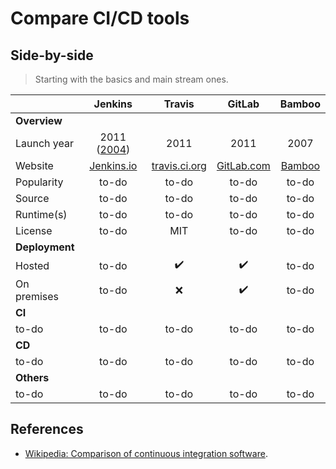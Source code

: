 # Compare CI/CD tools

## Side-by-side

> Starting with the basics and main stream ones.

| | Jenkins | Travis | GitLab | Bamboo |
| --- | :---: | :---: | :---: | :---: |
| **Overview** |
| Launch year | 2011 ([2004](https://en.wikipedia.org/wiki/Jenkins_(software))) | 2011 | 2011 | 2007 |
| Website | [Jenkins.io](https://jenkins.io/) | [travis.ci.org](https://travis-ci.org/) | [GitLab.com](https://about.gitlab.com/) | [Bamboo](https://www.atlassian.com/software/bamboo) |
| Popularity | to-do | to-do | to-do | to-do |
| Source | to-do | to-do | to-do | to-do |
| Runtime(s) | to-do | to-do | to-do | to-do |
| License | to-do | MIT | to-do | to-do |
| **Deployment** |
| Hosted | to-do | :heavy_check_mark: | :heavy_check_mark: | to-do |
| On premises | to-do | :x: | :heavy_check_mark: | to-do |
| **CI** |
| to-do | to-do | to-do | to-do | to-do |
| **CD** |
| to-do | to-do | to-do | to-do | to-do |
| **Others** |
| to-do | to-do | to-do | to-do | to-do |

## References

* [Wikipedia: Comparison of continuous integration software](https://en.wikipedia.org/wiki/Comparison_of_continuous_integration_software).
